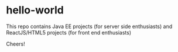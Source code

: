 # hello-world

This repo contains Java EE projects (for server side enthusiasts) and ReactJS/HTML5 projects (for front end enthusiasts)

Cheers!
